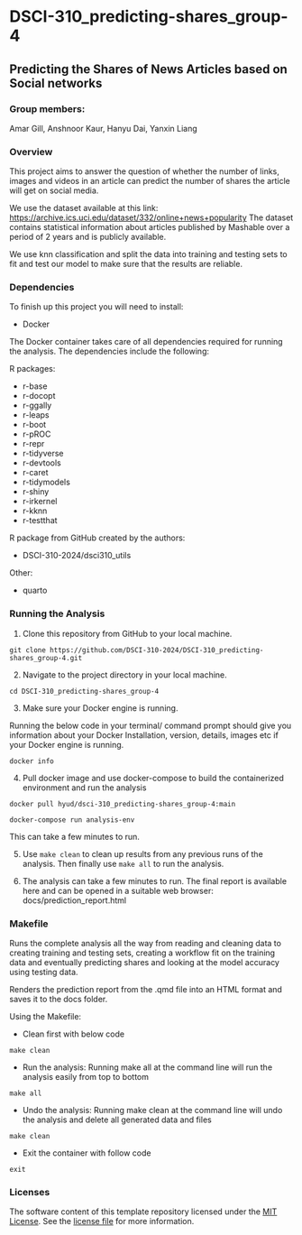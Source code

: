 # DSCI-310_predicting-shares_group-4

## Predicting the Shares of News Articles based on Social networks

### Group members:

Amar Gill, Anshnoor Kaur, Hanyu Dai, Yanxin Liang

### Overview

This project aims to answer the question of whether the number of links, images and videos in an article can predict the number of shares the article will get on social media.

We use the dataset available at this link: https://archive.ics.uci.edu/dataset/332/online+news+popularity 
The dataset contains statistical information about articles published by Mashable over a period of 2 years and is publicly available.

We use knn classification and split the data into training and testing sets to fit and test our model to make sure that the results are reliable.

### Dependencies

To finish up this project you will need to install:

-   Docker

The Docker container takes care of all dependencies required for running the analysis. The dependencies include the following:

R packages:

- r-base
- r-docopt
- r-ggally
- r-leaps
- r-boot
- r-pROC
- r-repr
- r-tidyverse
- r-devtools
- r-caret
- r-tidymodels
- r-shiny
- r-irkernel
- r-kknn
- r-testthat

R package from GitHub created by the authors:

- DSCI-310-2024/dsci310_utils

Other:

- quarto

### Running the Analysis

1. Clone this repository from GitHub to your local machine.

```
git clone https://github.com/DSCI-310-2024/DSCI-310_predicting-shares_group-4.git
```

2. Navigate to the project directory in your local machine.

```
cd DSCI-310_predicting-shares_group-4
```

3. Make sure your Docker engine is running.

Running the below code in your terminal/ command prompt should give you information about your Docker Installation, version, details, images etc if your Docker engine is running.

```
docker info
```

4. Pull docker image and use docker-compose to build the containerized environment and run the analysis
```
docker pull hyud/dsci-310_predicting-shares_group-4:main
```
```
docker-compose run analysis-env
```
This can take a few minutes to run.

5. Use ```make clean``` to clean up results from any previous runs of the analysis. Then finally use ```make all``` to run the analysis.

6. The analysis can take a few minutes to run. The final report is available here and can be opened in a suitable web browser: docs/prediction_report.html

### Makefile

Runs the complete analysis all the way from reading and cleaning data to creating training and testing sets, creating a workflow fit on the training data and eventually predicting shares and looking at the model accuracy using testing data.

Renders the prediction report from the .qmd file into an HTML format and saves it to the docs folder.

Using the Makefile:

- Clean first with below code
```
make clean
```
- Run the analysis: Running make all at the command line will run the analysis easily from top to bottom
```
make all
```
- Undo the analysis: Running make clean at the command line will undo the analysis and delete all generated data and files
```
make clean
```
- Exit the container with follow code
```
exit
```

### Licenses

The software content of this template repository licensed under the [MIT License](https://spdx.org/licenses/MIT.html). See the [license file](LICENSE.md) for more information.
